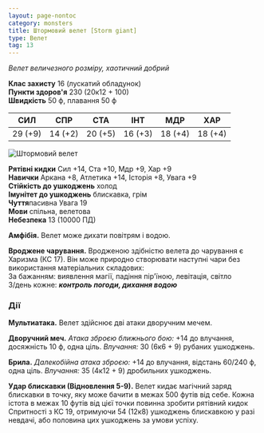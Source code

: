 ```yaml
---
layout: page-nontoc
category: monsters
title: Штормовий велет [Storm giant]
type: Велет
tag: 13
---
```


_Велет величезного розміру, хаотичний добрий_

**Клас захисту** 16 (лускатий обладунок)    
**Пункти здоров'я** 230 (20к12 + 100)    
**Швидкість** 50 ф, плавання 50 ф

| СИЛ     | СПР     | СТА     | ІНТ     | МДР     | ХАР     |
| ------- | ------- | ------- | ------- | ------- | ------- |
| 29 (+9) | 14 (+2) | 20 (+5) | 16 (+3) | 18 (+4) | 18 (+4) |

![Штормовий велет](https://www.dndbeyond.com/avatars/thumbnails/30783/946/1000/1000/638062024277700853.png)

**Рятівні кидки** Сил +14, Ста +10, Мдр +9, Хар +9    
**Навички** Аркана +8, Атлетика +14, Історія +8, Увага +9    
**Стійкість до ушкоджень** холод    
**Імунітет до ушкоджень** блискавка, грім    
**Чуття**пасивна Увага 19    
**Мови** спільна, велетова    
**Небезпека** 13 (10000 ПД)

**Амфібія.** Велет може дихати повітрям і водою.    

**Вроджене чарування.** Вродженою здібністю велета до чарування є Харизма (КС 17). Він може природно створювати наступні чари без використання матеріальних складових:    
За бажанням: виявлення магії, падіння пір'їною, левітація, світло    
3/день кожне: **_контроль погоди, дихання водою_**

### Дії
**Мультиатака.** Велет здійснює дві атаки дворучним мечем.    

**Дворучний меч.** _Атака зброєю ближнього бою:_ +14 до влучання, досяжність 10 ф, одна ціль. _Влучання:_ 30 (6к6 + 9) рубаних ушкоджень.    

**Брила.** _Далекобійна атака зброєю:_ +14 до влучання, відстань 60/240 ф, одна ціль. _Влучання:_ 35 (4к12 + 9) дробильних ушкоджень.    

**Удар блискавки (Відновлення 5-9).** Велет кидає магічний заряд блискавки в точку, яку може бачити в межах 500 футів від себе. Кожна істота в межах 10 футів від цієї точки повинна зробити рятівний кидок Спритності з КС 19, отримуючи 54 (12к8) ушкоджень блискавкою у разі невдачі, або половина цих ушкоджень за умови успіху.
